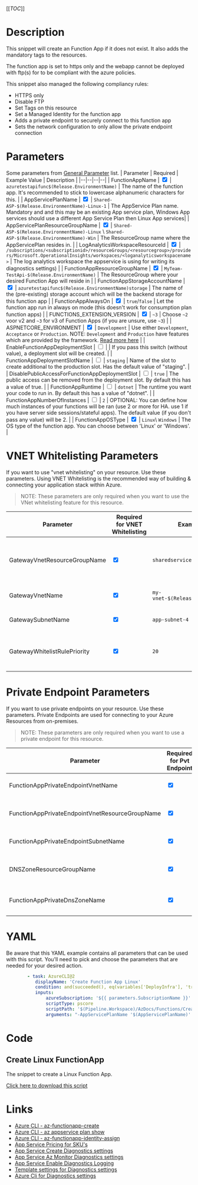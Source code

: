 [[_TOC_]]

# Description

This snippet will create an Function App if it does not exist. It also adds the mandatory tags to the resources.

The function app is set to https only and the webapp cannot be deployed with ftp(s) for to be compliant with the azure policies.

This snippet also managed the following compliancy rules:

- HTTPS only
- Disable FTP
- Set Tags on this resource
- Set a Managed Identity for the function app
- Adds a private endpoint to securely connect to this function app
- Sets the network configuration to only allow the private endpoint connection

# Parameters

Some parameters from [General Parameter](/Azure/Azure-CLI-Snippets) list.
| Parameter | Required | Example Value | Description |
|--|--|--|--|
| FunctionAppName | <input type="checkbox" checked> | `azuretestapifunc$(Release.EnvironmentName)` | The name of the function app. It's recommended to stick to lowercase alphanumeric characters for this. |
| AppServicePlanName | <input type="checkbox" checked> | `Shared-ASP-$(Release.EnvironmentName)-Linux-1` | The AppService Plan name. Mandatory and and this may be an existing App service plan, Windows App services should use a different App Service Plan then Linux App services|
| AppServicePlanResourceGroupName | <input type="checkbox" checked> | `Shared-ASP-$(Release.EnvironmentName)-Linux` \ `Shared-ASP-$(Release.EnvironmentName)-Win` | The ResourceGroup name where the AppServicePlan resides in. |
| LogAnalyticsWorkspaceResourceId | <input type="checkbox" checked> | `/subscriptions/<subscriptionid>/resourceGroups/<resourcegroup>/providers/Microsoft.OperationalInsights/workspaces/<loganalyticsworkspacename>` | The log analytics workspace the appservice is using for writing its diagnostics settings) |
| FunctionAppResourceGroupName | <input type="checkbox" checked> | `MyTeam-TestApi-$(Release.EnvironmentName)` | The ResourceGroup where your desired Function App will reside in |
| FunctionAppStorageAccountName | <input type="checkbox" checked> | `azuretestapifunc$(Release.EnvironmentName)storage` | The name of the (pre-existing) storage account which will be the backend storage for this function app |
| FunctionAppAlwaysOn | <input type="checkbox" checked> | `true`/`false` | Let the function app run in always on mode (this doesn't work for consumption plan function apps) |
| FUNCTIONS_EXTENSION_VERSION | <input type="checkbox" checked> | `~3` | Choose `~2` voor v2 and `~3` for v3 of Function Apps (if you are unsure, use `~3`) |
| ASPNETCORE_ENVIRONMENT | <input type="checkbox" checked> | `Development` | Use either `Development`, `Acceptance` or `Production`. NOTE: `Development` and `Production` have features which are provided by the framework. [Read more here](https://docs.microsoft.com/en-us/aspnet/core/fundamentals/environments) |
| EnableFunctionAppDeploymentSlot | <input type="checkbox"> | | If you pass this switch (without value), a deployment slot will be created. |
| FunctionAppDeploymentSlotName | <input type="checkbox"> | `staging` | Name of the slot to create additional to the production slot. Has the default value of "staging". |
| DisablePublicAccessForFunctionAppDeploymentSlot | <input type="checkbox"> | `true` | The public access can be removed from the deployment slot. By default this has a value of true. |
| FunctionAppRuntime | <input type="checkbox"> | `dotnet` | The runtime you want your code to run in. By default this has a value of "dotnet". |
| FunctionAppNumberOfInstances | <input type="checkbox"> | `2` | OPTIONAL: You can define how much instances of your functions will be ran (use 2 or more for HA. use 1 if you have server side sessions/stateful apps). The default value (if you don't pass any value) will be 2. |
| FunctionAppOSType | <input type="checkbox" checked> | `Linux`\ `Windows` | The OS type of the function app. You can choose between 'Linux' or 'Windows'. |

# VNET Whitelisting Parameters

If you want to use "vnet whitelisting" on your resource. Use these parameters. Using VNET Whitelisting is the recommended way of building & connecting your application stack within Azure.

> NOTE: These parameters are only required when you want to use the VNet whitelisting feature for this resource.

| Parameter                    | Required for VNET Whitelisting  | Example Value                        | Description                                                              |
| ---------------------------- | ------------------------------- | ------------------------------------ | ------------------------------------------------------------------------ |
| GatewayVnetResourceGroupName | <input type="checkbox" checked> | `sharedservices-rg`                  | The ResourceGroup where your VNET, for your Gateway, resides in.         |
| GatewayVnetName              | <input type="checkbox" checked> | `my-vnet-$(Release.EnvironmentName)` | The name of the VNET the Gateway is in                                   |
| GatewaySubnetName            | <input type="checkbox" checked> | `app-subnet-4`                       | The name of the subnet the Gateway is in                                 |
| GatewayWhitelistRulePriority | <input type="checkbox" checked> | `20`                                 | The priority of the whitelist rule. Can be left blank. Defaults to `20`. |

# Private Endpoint Parameters

If you want to use private endpoints on your resource. Use these parameters. Private Endpoints are used for connecting to your Azure Resources from on-premises.

> NOTE: These parameters are only required when you want to use a private endpoint for this resource.

| Parameter                                       | Required for Pvt Endpoint       | Example Value                           | Description                                                                                                          |
| ----------------------------------------------- | ------------------------------- | --------------------------------------- | -------------------------------------------------------------------------------------------------------------------- |
| FunctionAppPrivateEndpointVnetName              | <input type="checkbox" checked> | `my-vnet-$(Release.EnvironmentName)`    | The name of the VNET to place the Function App Private Endpoint in.                                                  |
| FunctionAppPrivateEndpointVnetResourceGroupName | <input type="checkbox" checked> | `sharedservices-rg`                     | The ResourceGroup where your VNET, for your Function App Private Endpoint, resides in.                               |
| FunctionAppPrivateEndpointSubnetName            | <input type="checkbox" checked> | `app-subnet-3`                          | The subnet to place the private endpoint for this function app in                                                    |
| DNSZoneResourceGroupName                        | <input type="checkbox" checked> | `MyDNSZones-$(Release.EnvironmentName)` | Make sure to use the shared DNS Zone resource group (you can only register a zone once per subscription).            |
| FunctionAppPrivateDnsZoneName                   | <input type="checkbox" checked> | `privatelink.azurewebsites.net`         | The DNS Zone to use. If you are not sure, it's safe to use `privatelink.azurewebsites.net` as value for AppServices. |

# YAML

Be aware that this YAML example contains all parameters that can be used with this script. You'll need to pick and choose the parameters that are needed for your desired action.

```yaml
        - task: AzureCLI@2
           displayName: 'Create Function App Linux'
           condition: and(succeeded(), eq(variables['DeployInfra'], 'true'))
           inputs:
               azureSubscription: '${{ parameters.SubscriptionName }}'
               scriptType: pscore
               scriptPath: '$(Pipeline.Workspace)/AzDocs/Functions/Create-Function-App-Linux.ps1'
               arguments: "-AppServicePlanName '$(AppServicePlanName)' -AppServicePlanResourceGroupName '$(AppServicePlanResourceGroupName)' -FunctionAppResourceGroupName '$(FunctionAppResourceGroupName)' -FunctionAppName '$(FunctionAppName)' -FunctionAppStorageAccountName '$(FunctionAppStorageAccountName)' -FunctionAppOSType '$(FunctionAppOSType)' -LogAnalyticsWorkspaceResourceId '$(LogAnalyticsWorkspaceResourceId)' -FunctionAppAlwaysOn $(FunctionAppAlwaysOn) -FUNCTIONS_EXTENSION_VERSION '$(FUNCTIONS_EXTENSION_VERSION)' -ASPNETCORE_ENVIRONMENT '$(ASPNETCORE_ENVIRONMENT)' -FunctionAppNumberOfInstances '$(FunctionAppNumberOfInstances)' -FunctionAppRuntime '$(FunctionAppRuntime)' -ResourceTags $(ResourceTags) -EnableFunctionAppDeploymentSlot -FunctionAppDeploymentSlotName '$(FunctionAppDeploymentSlotName)' -DisablePublicAccessForFunctionAppDeploymentSlot '$(DisablePublicAccessForFunctionAppDeploymentSlot)' -GatewayVnetResourceGroupName '$(GatewayVnetResourceGroupName)' -GatewayVnetName '$(GatewayVnetName)' -GatewaySubnetName '$(GatewaySubnetName)' -GatewayWhitelistRulePriority '$(GatewayWhitelistRulePriority)' -FunctionAppPrivateEndpointVnetResourceGroupName '$(FunctionAppPrivateEndpointVnetResourceGroupName)' -FunctionAppPrivateEndpointVnetName '$(FunctionAppPrivateEndpointVnetName)' -FunctionAppPrivateEndpointSubnetName '$(FunctionAppPrivateEndpointSubnetName)' -DNSZoneResourceGroupName '$(DNSZoneResourceGroupName)' -FunctionAppPrivateDnsZoneName '$(FunctionAppPrivateDnsZoneName)'"
```

# Code

## Create Linux FunctionApp

The snippet to create a Linux Function App.

[Click here to download this script](../../../../src/Functions/Create-Function-App-Linux.ps1)

# Links

- [Azure CLI - az-functionapp-create](https://docs.microsoft.com/en-us/cli/azure/functionapp?view=azure-cli-latest#az-functionapp-create)
- [Azure CLI - az appservice plan show](https://docs.microsoft.com/en-us/cli/azure/appservice/plan?view=azure-cli-latest#az-appservice-plan-show)
- [Azure CLI - az-functionapp-identity-assign](https://docs.microsoft.com/en-us/cli/azure/functionapp/identity?view=azure-cli-latest#az-functionapp-identity-assign)
- [App Service Pricing for SKU's](https://azure.microsoft.com/nl-nl/pricing/details/app-service/windows/)
- [App Service Create Diagnostics settings](https://docs.microsoft.com/en-us/azure/azure-monitor/platform/diagnostic-settings)
- [App Service Az Monitor Diagnostics settings](https://docs.microsoft.com/en-us/cli/azure/monitor/diagnostic-settings?view=azure-cli-latest#az-monitor-diagnostic-settings-update)
- [App Service Enable Diagnostics Logging](https://docs.microsoft.com/en-us/azure/app-service/troubleshoot-diagnostic-logs)
- [Template settings for Diagnostics settings](https://docs.microsoft.com/en-us/azure/azure-monitor/samples/resource-manager-diagnostic-settings)
- [Azure Cli for Diagnostics settings](http://techgenix.com/azure-diagnostic-settings/)
